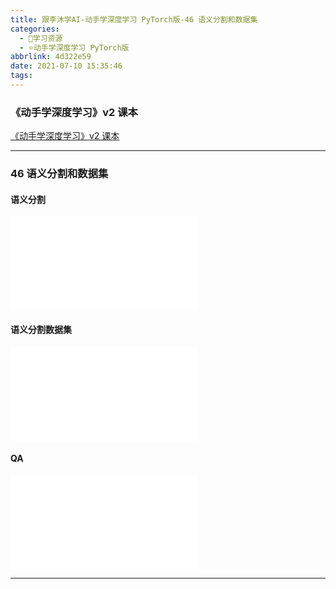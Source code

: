```yaml
---
title: 跟李沐学AI-动手学深度学习 PyTorch版-46 语义分割和数据集
categories:
  - 🌙学习资源
  - ⭐动手学深度学习 PyTorch版
abbrlink: 4d322e59
date: 2021-07-10 15:35:46
tags:
---
```


### 《动手学深度学习》v2 课本

[《动手学深度学习》v2 课本](http://zh.d2l.ai/)

***

### 46 语义分割和数据集

#### 语义分割

<iframe src="//player.bilibili.com/player.html?aid=889059767&bvid=BV1BK4y1M7Rd&cid=367422597&page=1" scrolling="no" border="0" frameborder="no" framespacing="0" allowfullscreen="true"> </iframe>

<!--more-->

#### 语义分割数据集

<iframe src="//player.bilibili.com/player.html?aid=889059767&bvid=BV1BK4y1M7Rd&cid=369439542&page=2" scrolling="no" border="0" frameborder="no" framespacing="0" allowfullscreen="true"> </iframe>

#### QA

<iframe src="//player.bilibili.com/player.html?aid=889059767&bvid=BV1BK4y1M7Rd&cid=367434860&page=3" scrolling="no" border="0" frameborder="no" framespacing="0" allowfullscreen="true"> </iframe>

***
